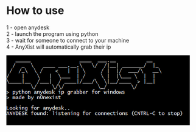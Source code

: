 # How to use
1 - open anydesk<br>
2 - launch the program using python<br>
3 - wait for someone to connect to your machine<br>
4 - AnyXist will automatically grab their ip<br>

![alt-text](https://github.com/n0nexist/AnyXist/blob/main/screenshot.PNG?raw=true)
